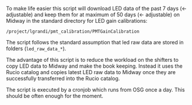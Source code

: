 To make life easier this script will download LED data of the past 7 days (<- adjustable) and keep them for at maximum of 50 days (<- adjustable) on Midway in the standard directory for LED gain calibrations:

  ```/project/lgrandi/pmt_calibration/PMTGainCalibration```
  
The script follows the standard assumption that led raw data are stored in folders (```led_raw_data_*```).

The advantage of this script is to reduce the workload on the shifters to copy LED data to Midway and make the book keeping. Instead it uses the Rucio catalog and copies latest LED raw data to Midway once they are successfully transferred into the Rucio catalog.

The script is executed by a cronjob which runs from OSG once a day. This should be often enough for the moment.
